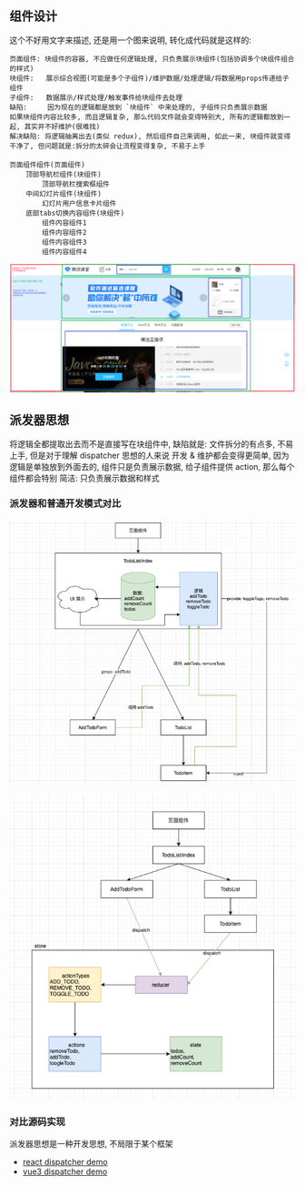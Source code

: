 ## 组件设计

这个不好用文字来描述, 还是用一个图来说明, 转化成代码就是这样的:

```
页面组件: 块组件的容器, 不应做任何逻辑处理, 只负责展示块组件(包括协调多个块组件组合的样式)
块组件:   展示综合视图(可能是多个子组件)/维护数据/处理逻辑/将数据用props传递给子组件
子组件:   数据展示/样式处理/触发事件给块组件去处理
缺陷:     因为现在的逻辑都是放到 `块组件` 中来处理的, 子组件只负责展示数据
如果块组件内容比较多, 而且逻辑复杂, 那么代码文件就会变得特别大, 所有的逻辑都放到一起, 其实并不好维护(很难找)
解决缺陷: 将逻辑抽离出去(类似 redux), 然后组件自己来调用, 如此一来, 块组件就变得干净了, 但问题就是:拆分的太碎会让流程变得复杂, 不易于上手

页面组件组件(页面组件)
    顶部导航栏组件(块组件)
        顶部导航栏搜索框组件
    中间幻灯片组件(块组件)
        幻灯片用户信息卡片组件
    底部tabs切换内容组件(块组件)
        组件内容组件1
        组件内容组件2
        组件内容组件3
        组件内容组件4
```

![component-design](https://raw.githubusercontent.com/liaohui5/images/main/images/202207251748457.png)

## 派发器思想

将逻辑全都提取出去而不是直接写在块组件中, 缺陷就是: 文件拆分的有点多, 不易上手, 但是对于理解 dispatcher 思想的人来说
开发 & 维护都会变得更简单, 因为逻辑是单独放到外面去的, 组件只是负责展示数据, 给子组件提供 action, 那么每个组件都会特别
简洁: 只负责展示数据和样式

### 派发器和普通开发模式对比

![](https://raw.githubusercontent.com/liaohui5/images/main/images/202207271349247.png)

![](https://raw.githubusercontent.com/liaohui5/images/main/images/202207271336780.png)

### 对比源码实现

派发器思想是一种开发思想, 不局限于某个框架

- [react dispatcher demo](https://github.com/liaohui5/react-dispatcher-demo)
- [vue3 dispatcher demo](https://github.com/liaohui5/vue3-dispatcher-demo)
